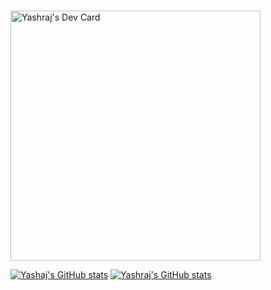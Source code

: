 ### 

<!--
**Yashraj0405/Yashraj0405** is a ✨ _special_ ✨ repository because its `README.md` (this file) appears on your GitHub profile.

Here are some ideas to get you started:

- 🔭 I’m currently working on ...
- 🌱 I’m currently learning ...
- 👯 I’m looking to collaborate on ...
- 🤔 I’m looking for help with ...
- 💬 Ask me about ...
- 📫 How to reach me: ...
- 😄 Pronouns: ...
- ⚡ Fun fact: ...
-->
<a href="https://app.daily.dev/yashraj_24"><img src="https://api.daily.dev/devcards/204789c8b56745db94ec4ee658e2efdc.png?r=5hx" width="400" alt="Yashraj's Dev Card"/></a>

[![Yashaj's GitHub stats](https://github-readme-stats.vercel.app/api?username=Yashraj0405&show_icons=true&theme=synthwave)](https://github.com/anuraghazra/github-readme-stats)
[![Yashraj's GitHub stats](https://github-readme-stats.vercel.app/api/top-langs/?username=Yashraj0405&show_icons=true&theme=synthwave)](https://github.com/anuraghazra/github-readme-stats)


